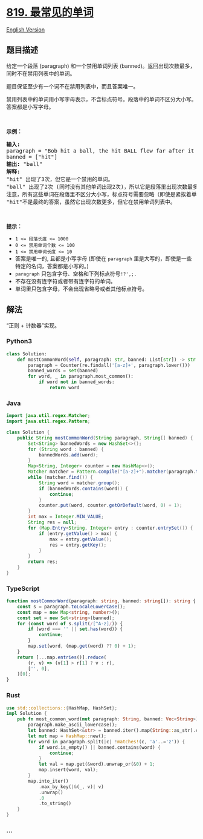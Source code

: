 # [819. 最常见的单词](https://leetcode-cn.com/problems/most-common-word)

[English Version](/solution/0800-0899/0819.Most%20Common%20Word/README_EN.md)

## 题目描述

<!-- 这里写题目描述 -->

<p>给定一个段落 (paragraph) 和一个禁用单词列表 (banned)。返回出现次数最多，同时不在禁用列表中的单词。</p>

<p>题目保证至少有一个词不在禁用列表中，而且答案唯一。</p>

<p>禁用列表中的单词用小写字母表示，不含标点符号。段落中的单词不区分大小写。答案都是小写字母。</p>

<p>&nbsp;</p>

<p><strong>示例：</strong></p>

<pre><strong>输入:</strong> 
paragraph = &quot;Bob hit a ball, the hit BALL flew far after it was hit.&quot;
banned = [&quot;hit&quot;]
<strong>输出:</strong> &quot;ball&quot;
<strong>解释:</strong> 
&quot;hit&quot; 出现了3次，但它是一个禁用的单词。
&quot;ball&quot; 出现了2次 (同时没有其他单词出现2次)，所以它是段落里出现次数最多的，且不在禁用列表中的单词。 
注意，所有这些单词在段落里不区分大小写，标点符号需要忽略（即使是紧挨着单词也忽略， 比如 &quot;ball,&quot;）， 
&quot;hit&quot;不是最终的答案，虽然它出现次数更多，但它在禁用单词列表中。
</pre>

<p>&nbsp;</p>

<p><strong>提示：</strong></p>

<ul>
	<li><code>1 &lt;= 段落长度 &lt;= 1000</code></li>
	<li><code>0 &lt;= 禁用单词个数 &lt;= 100</code></li>
	<li><code>1 &lt;= 禁用单词长度 &lt;= 10</code></li>
	<li>答案是唯一的, 且都是小写字母&nbsp;(即使在 <code>paragraph</code> 里是大写的，即使是一些特定的名词，答案都是小写的。)</li>
	<li><code>paragraph</code>&nbsp;只包含字母、空格和下列标点符号<code>!?&#39;,;.</code></li>
	<li>不存在没有连字符或者带有连字符的单词。</li>
	<li>单词里只包含字母，不会出现省略号或者其他标点符号。</li>
</ul>

## 解法

<!-- 这里可写通用的实现逻辑 -->

“正则 + 计数器”实现。

<!-- tabs:start -->

### **Python3**

<!-- 这里可写当前语言的特殊实现逻辑 -->

```python
class Solution:
    def mostCommonWord(self, paragraph: str, banned: List[str]) -> str:
        paragraph = Counter(re.findall('[a-z]+', paragraph.lower()))
        banned_words = set(banned)
        for word, _ in paragraph.most_common():
            if word not in banned_words:
                return word
```

### **Java**

<!-- 这里可写当前语言的特殊实现逻辑 -->

```java
import java.util.regex.Matcher;
import java.util.regex.Pattern;

class Solution {
    public String mostCommonWord(String paragraph, String[] banned) {
        Set<String> bannedWords = new HashSet<>();
        for (String word : banned) {
            bannedWords.add(word);
        }
        Map<String, Integer> counter = new HashMap<>();
        Matcher matcher = Pattern.compile("[a-z]+").matcher(paragraph.toLowerCase());
        while (matcher.find()) {
            String word = matcher.group();
            if (bannedWords.contains(word)) {
                continue;
            }
            counter.put(word, counter.getOrDefault(word, 0) + 1);
        }
        int max = Integer.MIN_VALUE;
        String res = null;
        for (Map.Entry<String, Integer> entry : counter.entrySet()) {
            if (entry.getValue() > max) {
                max = entry.getValue();
                res = entry.getKey();
            }
        }
        return res;
    }
}
```

### **TypeScript**

```ts
function mostCommonWord(paragraph: string, banned: string[]): string {
    const s = paragraph.toLocaleLowerCase();
    const map = new Map<string, number>();
    const set = new Set<string>(banned);
    for (const word of s.split(/[^A-z]/)) {
        if (word === '' || set.has(word)) {
            continue;
        }
        map.set(word, (map.get(word) ?? 0) + 1);
    }
    return [...map.entries()].reduce(
        (r, v) => (v[1] > r[1] ? v : r),
        ['', 0],
    )[0];
}
```

### **Rust**

```rust
use std::collections::{HashMap, HashSet};
impl Solution {
    pub fn most_common_word(mut paragraph: String, banned: Vec<String>) -> String {
        paragraph.make_ascii_lowercase();
        let banned: HashSet<&str> = banned.iter().map(String::as_str).collect();
        let mut map = HashMap::new();
        for word in paragraph.split(|c| !matches!(c, 'a'..='z')) {
            if word.is_empty() || banned.contains(word) {
                continue;
            }
            let val = map.get(&word).unwrap_or(&0) + 1;
            map.insert(word, val);
        }
        map.into_iter()
            .max_by_key(|&(_, v)| v)
            .unwrap()
            .0
            .to_string()
    }
}
```

### **...**

```

```

<!-- tabs:end -->
